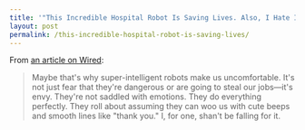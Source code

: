 ```yaml
---
title: '"This Incredible Hospital Robot Is Saving Lives. Also, I Hate It"'
layout: post
permalink: /this-incredible-hospital-robot-is-saving-lives/
---
```

From [an article on Wired](http://www.wired.com/2015/02/incredible-hospital-robot-saving-lives-also-hate/):

> Maybe that's why super-intelligent robots make us uncomfortable. It's not just fear that they're dangerous or are going to steal our jobs—it's envy. They're not saddled with emotions. They do everything perfectly. They roll about assuming they can woo us with cute beeps and smooth lines like "thank you." I, for one, shan't be falling for it.
